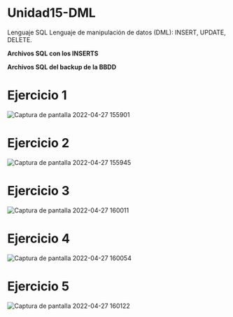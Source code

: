 # Unidad15-DML
Lenguaje SQL Lenguaje de manipulación de datos (DML): INSERT, UPDATE, DELETE.

**Archivos SQL con los INSERTS** 

**Archivos SQL del backup de la BBDD**


# Ejercicio 1

![Captura de pantalla 2022-04-27 155901](https://user-images.githubusercontent.com/97692045/165535923-5d09037b-9c70-466a-bfd0-2fa9ad9c6740.jpg)

# Ejercicio 2

![Captura de pantalla 2022-04-27 155945](https://user-images.githubusercontent.com/97692045/165536030-68a84c74-f45f-4991-b5e5-949af041f34e.jpg)

# Ejercicio 3

![Captura de pantalla 2022-04-27 160011](https://user-images.githubusercontent.com/97692045/165536150-2604b920-3a9e-4824-b3d4-d02e3cb387f7.jpg)

# Ejercicio 4

![Captura de pantalla 2022-04-27 160054](https://user-images.githubusercontent.com/97692045/165536256-8221c039-e432-4aeb-a16c-d6499a324169.jpg)

# Ejercicio 5

![Captura de pantalla 2022-04-27 160122](https://user-images.githubusercontent.com/97692045/165536351-c9d74642-3d9f-4a94-892f-5bbf48a2ab74.jpg)



